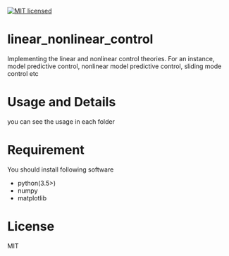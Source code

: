 [![MIT licensed](https://img.shields.io/badge/license-MIT-blue.svg)](LICENSE)

# linear_nonlinear_control
Implementing the linear and nonlinear control theories.
For an instance, model predictive control, nonlinear model predictive control, sliding mode control etc

# Usage and Details
you can see the usage in each folder

# Requirement
You should install following software

- python(3.5>)
- numpy
- matplotlib

# License
MIT

